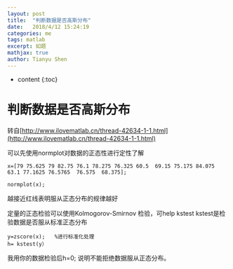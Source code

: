 ```yaml
---
layout: post
title:  "判断数据是否高斯分布"
date:   2018/4/12 15:24:19 
categories: me
tags: matlab
excerpt: 如题
mathjax: true
author: Tianyu Shen
---
```


* content
{:toc}

# 判断数据是否高斯分布 #
转自[http://www.ilovematlab.cn/thread-42634-1-1.html](http://www.ilovematlab.cn/thread-42634-1-1.html)

可以先使用normplot对数据的正态性进行定性了解
~~~
x=[79 75.625 79 82.75 76.1 78.275 76.325 60.5  69.15 75.175 84.075 63.1 77.1625 76.5765  76.575  68.375];

normplot(x);
~~~
越接近红线表明服从正态分布的规律越好

定量的正态检验可以使用Kolmogorov-Smirnov 检验，可help kstest
kstest是检验数据是否服从标准正态分布
~~~
y=zscore(x);   %进行标准化处理
h= kstest(y）
~~~
我用你的数据检验后h=0;
说明不能拒绝数据服从正态分布。
